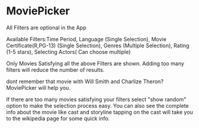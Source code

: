 # MoviePicker

All Filters are optional in the App

Available Filters:Time Period, Language (Single Selection), Movie Certificate(R,PG-13) (Single Selection), Genres (Multiple Selection), Rating (1-5 stars), Selecting Actors( Can choose multiple)

Only Movies Satisfying all the above Filters are shown. Adding too many filters will reduce the number of results.

 dont remember that movie with Will Smith and Charlize Theron? MoviePicker will help you. 
 
If there are too many movies satisfying your filters select "show random" option to make the selection process easy.
You can also see the complete info about the movie like cast and storyline tapping on the cast will take you to the wikipedia page for some quick info.
